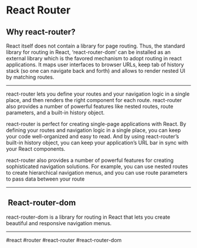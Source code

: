 # React Router

## Why react-router?

React itself does not contain a library for page routing. Thus, the standard library for routing in React, ‘react-router-dom’ can be installed as an external library which is the favored mechanism to adopt routing in react applications. It maps user interfaces to browser URLs, keep tab of history stack (so one can navigate back and forth) and allows to render nested UI by matching routes.
***
react-router lets you define your routes and your navigation logic in a single place, and then renders the right component for each route. react-router also provides a number of powerful features like nested routes, route parameters, and a built-in history object.

react-router is perfect for creating single-page applications with React. By defining your routes and navigation logic in a single place, you can keep your code well-organized and easy to read. And by using react-router’s built-in history object, you can keep your application’s URL bar in sync with your React components.

react-router also provides a number of powerful features for creating sophisticated navigation solutions. For example, you can use nested routes to create hierarchical navigation menus, and you can use route parameters to pass data between your route
***

##  React-router-dom

react-router-dom is a library for routing in React that lets you create beautiful and responsive navigation menus.
***

#react #router
#react-router
#react-router-dom

